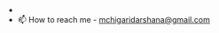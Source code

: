
- 
- 📫 How to reach me - mchigaridarshana@gmail.com

<!---
mcd-17/mcd-17 is a ✨ special ✨ repository because its `README.md` (this file) appears on your GitHub profile.
You can click the Preview link to take a look at your changes.
--->
